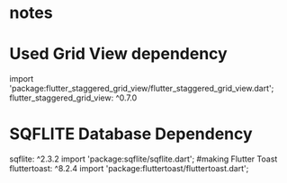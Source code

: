 # notes

# Used Grid View dependency
import 'package:flutter_staggered_grid_view/flutter_staggered_grid_view.dart';
flutter_staggered_grid_view: ^0.7.0

# SQFLITE Database Dependency
sqflite: ^2.3.2
import 'package:sqflite/sqflite.dart';
#making Flutter Toast
fluttertoast: ^8.2.4
import 'package:fluttertoast/fluttertoast.dart';

